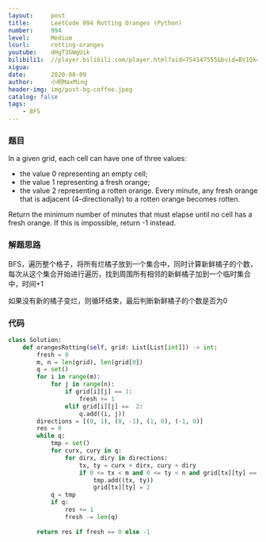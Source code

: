 ```yaml
---
layout:     post
title:      LeetCode 994 Rotting Oranges (Python)
number:     994
level:      Medium
lcurl:      rotting-oranges
youtube:    dHgT3GWgUik
bilibili1:  //player.bilibili.com/player.html?aid=754147555&bvid=BV1Qk4y1m7fz&cid=222343986&page=1
xigua:      
date:       2020-08-09
author:     小明MaxMing
header-img: img/post-bg-coffee.jpeg
catalog: false
tags:
    - BFS
---
```


### 题目

In a given grid, each cell can have one of three values:

- the value 0 representing an empty cell;
- the value 1 representing a fresh orange;
- the value 2 representing a rotten orange.
Every minute, any fresh orange that is adjacent (4-directionally) to a rotten orange becomes rotten.

Return the minimum number of minutes that must elapse until no cell has a fresh orange.  If this is impossible, return -1 instead.

### 解题思路

BFS，遍历整个格子，将所有烂橘子放到一个集合中，同时计算新鲜橘子的个数，每次从这个集合开始进行遍历，找到周围所有相邻的新鲜橘子加到一个临时集合中，时间+1

如果没有新的橘子变烂，则循环结束，最后判断新鲜橘子的个数是否为0

### 代码
```python
class Solution:
    def orangesRotting(self, grid: List[List[int]]) -> int:
        fresh = 0
        m, n = len(grid), len(grid[0])
        q = set()
        for i in range(m):
            for j in range(n):
                if grid[i][j] == 1:
                    fresh += 1
                elif grid[i][j] ==  2:
                    q.add((i, j))
        directions = [(0, 1), (0, -1), (1, 0), (-1, 0)]
        res = 0
        while q:
            tmp = set()
            for curx, cury in q:
                for dirx, diry in directions:
                    tx, ty = curx + dirx, cury + diry
                    if 0 <= tx < m and 0 <= ty < n and grid[tx][ty] == 1:
                        tmp.add((tx, ty))
                        grid[tx][ty] = 2    
            q = tmp
            if q:
                res += 1
                fresh -= len(q)
        
        return res if fresh == 0 else -1
```
